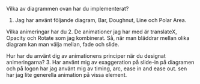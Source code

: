 Vilka av diagrammen ovan har du implementerat?
1. Jag har använt följande diagram, Bar, Doughnut, Line och Polar Area. 


Vilka animeringar har du
2. De animationer jag har med är translateX, Opacity och Rotate som jag kombinerat. Så, när man bläddrar mellan olika diagram kan man välja mellan, fade och slide.


Hur har du använt dig av animationens principer när du designat animeringarna?
3. Har använt mig av exaggeration på slide-in på diagramen och på logon har jag använt mig av timing, arc, ease in and ease out. sen har jag lite generella animation på vissa element.

